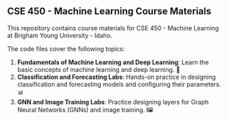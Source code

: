 ## CSE 450 - Machine Learning Course Materials

This repository contains course materials for CSE 450 - Machine Learning at Brigham Young University - Idaho.

The code files cover the following topics:

1.  **Fundamentals of Machine Learning and Deep Learning**: Learn the basic concepts of machine learning and deep learning. 🧠
2.  **Classification and Forecasting Labs**: Hands-on practice in designing classification and forecasting models and configuring their parameters. 📊
3.  **GNN and Image Training Labs**: Practice designing layers for Graph Neural Networks (GNNs) and image training. 🖼️
